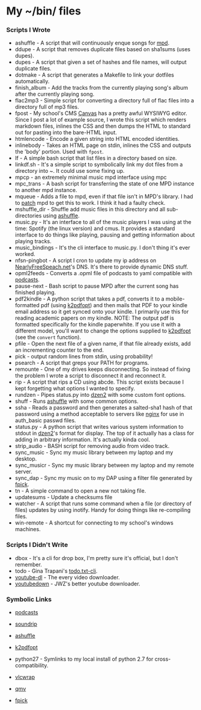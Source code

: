 My ~/bin/ files
=========

### Scripts I Wrote
* ashuffle - A script that will continuously enque songs for [mpd][].
* ddupe - A script that removes duplicate files based on sha1sums (uses dupes).
* dupes - A script that given a set of hashes and file names, will output
  duplicate files.
* dotmake - A script that generates a Makefile to link your dotfiles automatically.
* finish\_album - Add the tracks from the currently playing song's album
  after the currently playing song. 
* flac2mp3 - Simple script for converting a directory full of flac files into
  a directory full of mp3 files.
* fpost - My school's CMS [Canvas](http://www.instructure.com/) has a pretty awful
  WYSIWYG editor. Since I post a lot of example source, I wrote this script
  which renders markdown files, inlines the CSS and then dumps the HTML to
  standard out for pasting into the bare-HTML input.
* htmlencode - Encode a given string into HTML encoded identities.
* inlinebody - Takes an HTML page on stdin, inlines the CSS and outputs
  the 'body' portion. Used with `fpost`.
* lf - A simple bash script that list files in a directory based on size.
* linkdf.sh - It's a simple script to symbolically link my dot files from a
  directory into ~. It could use some fixing up.
* mpcp - an extremely minimal music mpd interface using mpc
* mpc_trans - A bash script for transferring the state of one MPD instance to
  another mpd instance.
* mqueue - Adds a file to mpd, even if that file isn't in MPD's library. I
  had to [patch][fileaccess-patch] mpd to get this to work. I think it had
  a faulty check.
* mshuffle_dir - Shuffle add music files in this directory and all sub-directories
  using [ashuffle][].
* music.py - It's an interface to all of the music players I was using at the
  time: Spotify (the linux version) and cmus. It provides a standard interface to
  do things like playing, pausing and getting information about playing tracks.
* music\_bindings - It's the cli interface to music.py. I don't thing it's ever
  worked.
* nfsn-pingbot - A script I cron to update my ip address on 
  [NearlyFreeSpeach.net][nfsn]'s
  DNS. It's there to provide dynamic DNS stuff.
* opml2feeds - Converts a .opml file of podcasts to yaml compatible with [podcasts][].
* pause-next - Bash script to pause MPD after the current song has finished playing.
* pdf2kindle - A python script that takes a pdf, converts it to a mobile-formatted
  pdf (using [k2pdfopt][]) and then mails that PDF to your kindle email address
  so it get synced onto your kindle. I primarily use this for reading academic
  papers on my kindle. NOTE: The output pdf is formatted specifically for the
  kindle paperwhite. If you use it with a different model, you'll want to change
  the options supplied to [k2pdfopt][] (see the `convert` function).
* pfile - Open the next file of a given name, if that file already exists, add an
  incrementing counter to the end.
* pick - output random lines from stdin, using probability!
* psearch - A script that greps your PATH for programs.
* remounte - One of my drives keeps disconnecting. So instead of fixing the problem I 
  wrote a script to disconnect it and reconnect it.
* rip - A script that rips a CD using abcde. This script exists because I kept
  forgetting what options I wanted to specify.
* rundzen - Pipes status.py into [dzen2][] with some custom font options.
* shuff - Runs [ashuffle][] with some common options.
* ssha - Reads a password and then generates a salted-sha1 hash of that password
  using a method acceptable to servers like [nginx][nginx-ssha] for use in
  auth\_basic passwd files.
* status.py - A python script that writes various system information to stdout
  in [dzen2][]'s format for display. The top of it actually has a class for adding in
  arbitrary information. It's actually kinda cool.
* strip_audio - BASH script for removing audio from video track.
* sync\_music - Sync my music library between my laptop and my desktop.
* sync\_musicr - Sync my music library between my laptop and my remote server.
* sync\_dap - Sync my music on to my DAP using a filter file generated by [fpick][].
* tn - A simple command to open a new not taking file.
* updatesums - Update a checksums file
* watcher - A script that runs some command when a file (or directory of files) 
  updates by using inotify. Handy for doing things like re-compiling files.
* win-remote - A shortcut for connecting to my school's windows machines.

### Scripts I Didn't Write
* dbox - It's a cli for drop box, I'm pretty sure it's official, but
  I don't remember.
* todo - Gina Trapani's [todo.txt-cli][todo].
* [youtube-dl][] - The every video downloader.
* [youtubedown][] - JWZ's better youtube downloader.

### Symbolic Links
* [podcasts][]
* [soundrip][]
* [ashuffle][]
* [k2pdfopt][]
* python27 - Symlinks to my local install of python 2.7 for cross-compatibility.
* [vlcwrap][]
* [qmv][]
* [fpick][]

  [podcasts]: https://github.com/Joshkunz/podcasts
  [soundrip]: https://github.com/Joshkunz/soundrip
  [ashuffle]: https://github.com/Joshkunz/ashuffle
  [dzen2]: https://github.com/robm/dzen
  [nfsn]: https://www.nearlyfreespeech.net/
  [requests]: http://docs.python-requests.org/en/latest/
  [youtube-dl]: http://rg3.github.com/youtube-dl/
  [todo]: http://todotxt.com/
  [mpd]: http://mpd.wikia.com/wiki/Music_Player_Daemon_Wiki
  [k2pdfopt]: http://willus.com/k2pdfopt/
  [fileaccess-patch]: https://gist.github.com/Joshkunz/6946483
  [vlcwrap]: https://gist.github.com/Joshkunz/6410613
  [qmv]: https://gist.github.com/Joshkunz/a6791ecef6ac0d717921
  [fpick]: https://github.com/Joshkunz/fpick
  [youtubedown]: http://www.jwz.org/hacks/youtubedown
  [nginx-ssha]: http://nginx.org/en/docs/http/ngx_http_auth_basic_module.html#auth_basic_user_file
